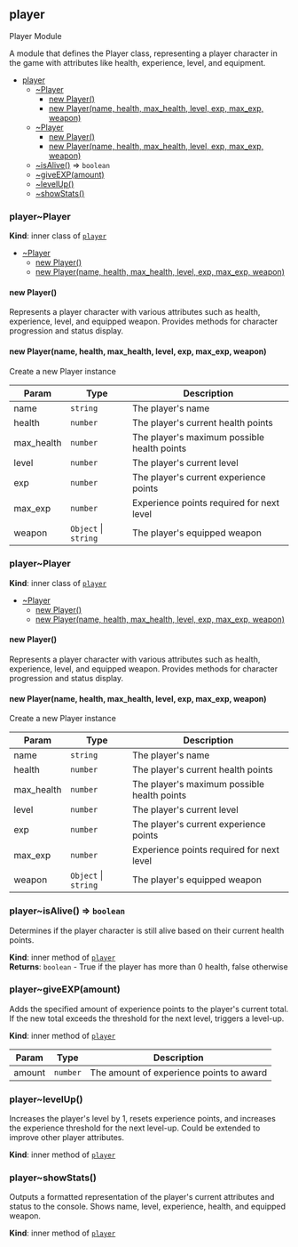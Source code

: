 <a name="module_player"></a>

## player
Player Module

A module that defines the Player class, representing a player character in the game
with attributes like health, experience, level, and equipment.


* [player](#module_player)
    * [~Player](#module_player..Player)
        * [new Player()](#new_module_player..Player_new)
        * [new Player(name, health, max_health, level, exp, max_exp, weapon)](#new_module_player..Player_new)
    * [~Player](#module_player..Player)
        * [new Player()](#new_module_player..Player_new)
        * [new Player(name, health, max_health, level, exp, max_exp, weapon)](#new_module_player..Player_new)
    * [~isAlive()](#module_player..isAlive) ⇒ <code>boolean</code>
    * [~giveEXP(amount)](#module_player..giveEXP)
    * [~levelUp()](#module_player..levelUp)
    * [~showStats()](#module_player..showStats)

<a name="module_player..Player"></a>

### player~Player
**Kind**: inner class of [<code>player</code>](#module_player)  

* [~Player](#module_player..Player)
    * [new Player()](#new_module_player..Player_new)
    * [new Player(name, health, max_health, level, exp, max_exp, weapon)](#new_module_player..Player_new)

<a name="new_module_player..Player_new"></a>

#### new Player()
Represents a player character with various attributes such as health,
             experience, level, and equipped weapon. Provides methods for character
             progression and status display.

<a name="new_module_player..Player_new"></a>

#### new Player(name, health, max_health, level, exp, max_exp, weapon)
Create a new Player instance


| Param | Type | Description |
| --- | --- | --- |
| name | <code>string</code> | The player's name |
| health | <code>number</code> | The player's current health points |
| max_health | <code>number</code> | The player's maximum possible health points |
| level | <code>number</code> | The player's current level |
| exp | <code>number</code> | The player's current experience points |
| max_exp | <code>number</code> | Experience points required for next level |
| weapon | <code>Object</code> \| <code>string</code> | The player's equipped weapon |

<a name="module_player..Player"></a>

### player~Player
**Kind**: inner class of [<code>player</code>](#module_player)  

* [~Player](#module_player..Player)
    * [new Player()](#new_module_player..Player_new)
    * [new Player(name, health, max_health, level, exp, max_exp, weapon)](#new_module_player..Player_new)

<a name="new_module_player..Player_new"></a>

#### new Player()
Represents a player character with various attributes such as health,
             experience, level, and equipped weapon. Provides methods for character
             progression and status display.

<a name="new_module_player..Player_new"></a>

#### new Player(name, health, max_health, level, exp, max_exp, weapon)
Create a new Player instance


| Param | Type | Description |
| --- | --- | --- |
| name | <code>string</code> | The player's name |
| health | <code>number</code> | The player's current health points |
| max_health | <code>number</code> | The player's maximum possible health points |
| level | <code>number</code> | The player's current level |
| exp | <code>number</code> | The player's current experience points |
| max_exp | <code>number</code> | Experience points required for next level |
| weapon | <code>Object</code> \| <code>string</code> | The player's equipped weapon |

<a name="module_player..isAlive"></a>

### player~isAlive() ⇒ <code>boolean</code>
Determines if the player character is still alive based on
             their current health points.

**Kind**: inner method of [<code>player</code>](#module_player)  
**Returns**: <code>boolean</code> - True if the player has more than 0 health, false otherwise  
<a name="module_player..giveEXP"></a>

### player~giveEXP(amount)
Adds the specified amount of experience points to the player's
             current total. If the new total exceeds the threshold for the
             next level, triggers a level-up.

**Kind**: inner method of [<code>player</code>](#module_player)  

| Param | Type | Description |
| --- | --- | --- |
| amount | <code>number</code> | The amount of experience points to award |

<a name="module_player..levelUp"></a>

### player~levelUp()
Increases the player's level by 1, resets experience points,
             and increases the experience threshold for the next level-up.
             Could be extended to improve other player attributes.

**Kind**: inner method of [<code>player</code>](#module_player)  
<a name="module_player..showStats"></a>

### player~showStats()
Outputs a formatted representation of the player's current
             attributes and status to the console. Shows name, level, experience,
             health, and equipped weapon.

**Kind**: inner method of [<code>player</code>](#module_player)  
